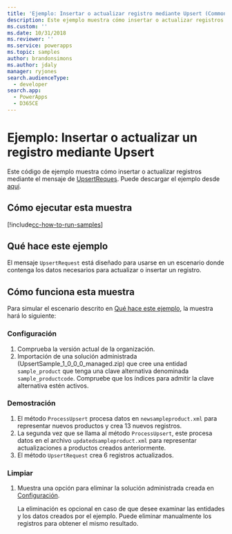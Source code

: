 ```yaml
---
title: 'Ejemplo: Insertar o actualizar registro mediante Upsert (Common Data Service) | Microsoft Docs'
description: Este ejemplo muestra cómo insertar o actualizar registros mediante el mensaje de Upsert.
ms.custom: ''
ms.date: 10/31/2018
ms.reviewer: ''
ms.service: powerapps
ms.topic: samples
author: brandonsimons
ms.author: jdaly
manager: ryjones
search.audienceType:
  - developer
search.app:
  - PowerApps
  - D365CE
---
```

# <a name="sample-insert-or-update-a-record-using-upsert"></a>Ejemplo: Insertar o actualizar un registro mediante Upsert

<!-- https://docs.microsoft.com/dynamics365/customer-engagement/developer/sample-insert-update-record-upsert -->

Este código de ejemplo muestra cómo insertar o actualizar registros mediante el mensaje de [UpsertReques](https://docs.microsoft.com/dotnet/api/microsoft.xrm.sdk.messages.upsertrequest?view=dynamics-general-ce-9). Puede descargar el ejemplo desde [aquí](https://github.com/Microsoft/PowerApps-Samples/tree/master/cds/orgsvc/C%23/InsertRecordUsingUpsert).

## <a name="how-to-run-this-sample"></a>Cómo ejecutar esta muestra

[!include[cc-how-to-run-samples](../../includes/cc-how-to-run-samples.md)]

## <a name="what-this-sample-does"></a>Qué hace este ejemplo

El mensaje `UpsertRequest` está diseñado para usarse en un escenario donde contenga los datos necesarios para actualizar o insertar un registro.

## <a name="how-this-sample-works"></a>Cómo funciona esta muestra

Para simular el escenario descrito en [Qué hace este ejemplo](#what-this-sample-does), la muestra hará lo siguiente:

### <a name="setup"></a>Configuración

1. Comprueba la versión actual de la organización.
1. Importación de una solución administrada (UpsertSample_1_0_0_0_managed.zip) que cree una entidad `sample_product` que tenga una clave alternativa denominada `sample_productcode`. Compruebe que los índices para admitir la clave alternativa estén activos.

### <a name="demonstrate"></a>Demostración

1. El método `ProcessUpsert` procesa datos en `newsampleproduct.xml` para representar nuevos productos y crea 13 nuevos registros.
1. La segunda vez que se llama al método `ProcessUpsert`, este procesa datos en el archivo `updatedsampleproduct.xml` para representar actualizaciones a productos creados anteriormente. 
1. El método `UpsertRequest` crea 6 registros actualizados. 

### <a name="clean-up"></a>Limpiar

1. Muestra una opción para eliminar la solución administrada creada en [Configuración](#setup).

    La eliminación es opcional en caso de que desee examinar las entidades y los datos creados por el ejemplo. Puede eliminar manualmente los registros para obtener el mismo resultado.
